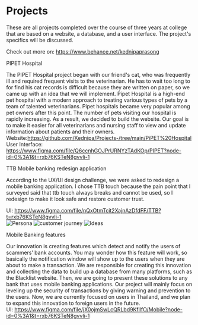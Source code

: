 # Projects
These are all projects completed over the course of three years at college that are based on a website, a database, and a user interface. The project's specifics will be discussed.

Check out more on: https://www.behance.net/kednipaprasong

 PIPET Hospital 

  The PIPET Hospital project began with our friend's cat, who was frequently ill and required frequent visits to the veterinarian. He has to wait too long to for find his cat records is difficult because they are written on paper, so we came up with an idea that we will implement. Pipet Hospital is a high-end pet hospital with a modern approach to treating various types of pets by a team of talented veterinarians. Pipet hospitals became very popular among pet owners after this point. The number of pets visiting our hospital is rapidly increasing. As a result, we decided to build the website. Our goal is to make it easier for all veterinarians and nursing staff to view and update information about patients and their owners.<br />
 Website:https://github.com/Kednipa/Projects-/tree/main/PiPET%20Hospital <br />
 User Interface: https://www.figma.com/file/Q6ccnhGOJPrURNYzTAdKOp/PIPET?node-id=0%3A1&t=rxb76KSTeN8gvvli-1<br />




 TTB Mobile banking redesign application
 
  According to the UX/UI design challenge, we were asked to redesign a mobile banking application. I chose TTB touch because the pain point that I surveyed    said that ttb touch always breaks and cannot be used, so I redesign to make it look safe and restore customer trust.<br />

UI: https://www.figma.com/file/nQxOtmTcit2XajnAzDfdFF/TTB?t=rxb76KSTeN8gvvli-1<br />
![Persona](https://user-images.githubusercontent.com/112541499/213172317-2d652f99-9032-46ae-bcfe-a6d7778bcc3d.jpg)
![customer journey](https://user-images.githubusercontent.com/112541499/213172331-60ac4326-e465-4aec-9f8f-e64e8da85f04.jpg)
![Ideas](https://user-images.githubusercontent.com/112541499/213172342-9916dc80-3741-40d1-b0c9-4da0c93c1ee1.jpg)<br />

 
 
 
 Mobile Banking features
 
  Our innovation is creating features which detect and notify the users of scammers’ bank accounts. You may wonder how this feature will work, so basically the notification window will show up to the users when they are about to make a transaction. We are responsible for creating this innovation and collecting the data to build up a database from many platforms, such as the Blacklist website. Then, we are going to present these solutions to any bank that uses mobile banking applications. Our project will mainly focus on leveling up the security of transactions by giving warning and prevention to the users. Now, we are currently focused on users in Thailand, and we plan to expand this innovation to foreign users in the future.<br />
 UI: https://www.figma.com/file/jX0ojmSwLcQRLbd9KfllfO/Mobile?node-id=0%3A1&t=rxb76KSTeN8gvvli-1<br />
 

